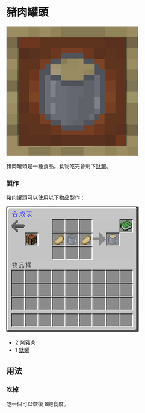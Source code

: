 # 豬肉罐頭

![](<../.gitbook/assets/image (196).png>)

豬肉罐頭是一種食品。食物吃完會剩下[鈦罐](titanium-can.md)。

### 製作

豬肉罐頭可以使用以下物品製作：

![](<../.gitbook/assets/image (195).png>)

* 2 烤豬肉
* 1 [鈦罐](https://github.com/Z4OLLIEZ4/Space/wiki/Copper-Can)

## 用法

### 吃掉

吃一個可以恢復 8飽食度。
